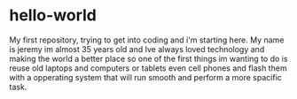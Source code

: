 # hello-world
My first repository, trying to get into coding and i'm starting here.
My name is jeremy im almost 35 years old and Ive always loved technology and making the world a better place
so one of the first things im wanting to do is reuse old laptops and computers or tablets even cell phones and flash them with a opperating system that will run smooth and perform a more spacific task. 
